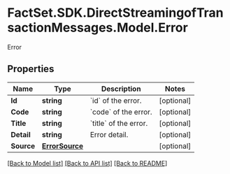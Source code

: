 # FactSet.SDK.DirectStreamingofTransactionMessages.Model.Error
Error

## Properties

Name | Type | Description | Notes
------------ | ------------- | ------------- | -------------
**Id** | **string** | &#x60;id&#x60; of the error. | [optional] 
**Code** | **string** | &#x60;code&#x60; of the error. | [optional] 
**Title** | **string** | &#x60;title&#x60; of the error. | [optional] 
**Detail** | **string** | Error detail. | [optional] 
**Source** | [**ErrorSource**](ErrorSource.md) |  | [optional] 

[[Back to Model list]](../README.md#documentation-for-models) [[Back to API list]](../README.md#documentation-for-api-endpoints) [[Back to README]](../README.md)

